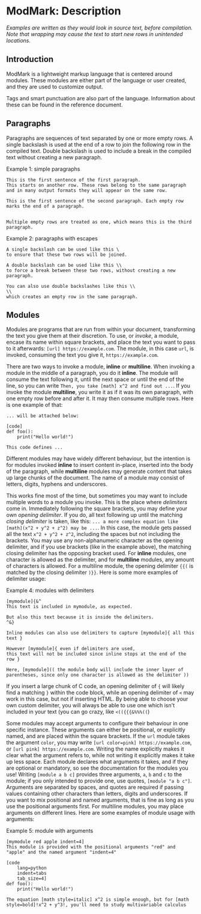 
# ModMark: Description

*Examples are written as they would look in source text, before compilation. Note that wrapping may cause the text to start new rows in unintended locations.*

## Introduction

ModMark is a lightweight markup language that is centered around modules. These modules are either part of the language or user created, and they are used to customize output.

Tags and smart punctuation are also part of the language. Information about these can be found in the reference document.

## Paragraphs

Paragraphs are sequences of text separated by one or more empty rows. A single backslash is used at the end of a row to join the following row in the compiled text. Double backslash is used to include a break in the compiled text without creating a new paragraph.

Example 1: simple paragraphs

    This is the first sentence of the first paragraph.
    This starts on another row. These rows belong to the same paragraph and in many output formats they will appear on the same row.

    This is the first sentence of the second paragraph. Each empty row marks the end of a paragraph.


    Multiple empty rows are treated as one, which means this is the third paragraph.

Example 2: paragraphs with escapes

    A single backslash can be used like this \
    to ensure that these two rows will be joined.

    A double backslash can be used like this \\
    to force a break between these two rows, without creating a new paragraph.

    You can also use double backslashes like this \\
    \\
    which creates an empty row in the same paragraph.

## Modules

Modules are programs that are run from within your document, transforming the text you give them at their discretion. To use, or *invoke*, a module, encase its name within square brackets, and place the text you want to pass to it afterwards: `[url] https://example.com`. The module, in this case `url`, is invoked, consuming the text you give it, `https://example.com`.

There are two ways to invoke a module, **inline** or **multiline**. When invoking a module in the middle of a paragraph, you do it **inline**. The module will consume the text following it, until the next space or until the end of the line, so you can write `Then, you take [math] x^2 and find out ...`. If you invoke the module **multiline**, you write it as if it was its own paragraph, with one empty row before and after it. It may then consume multiple rows. Here is one example of that:

```text
... will be attached below:

[code]
def foo():
    print("Hello world!")

This code defines ...
```

Different modules may have widely different behaviour, but the intention is for modules invoked **inline** to insert content in-place, inserted into the body of the paragraph, while **multiline** modules may generate content that takes up large chunks of the document. The name of a module may consist of letters, digits, hyphens and underscores.

This works fine most of the time, but sometimes you may want to include multiple words to a module you invoke. This is the place where *delimiters* come in. Immediately following the square brackets, you may define your own *opening delimiter*. If you do, all text following up until the matching *closing delimiter* is taken, like this: `... a more complex equation like [math](x^2 + y^2 + z^2) may be ...`. In this case, the module gets passed all the text `x^2 + y^2 + z^2`, including the spaces but not including the brackets. You may use any non-alphanumeric character as the opening delimiter, and if you use brackets (like in the example above), the matching closing delimiter has the opposing bracket used. For **inline** modules, one character is allowed as the delimiter, and for **multiline** modules, any amount of characters is allowed. For a multiline module, the opening delimiter `{{(` is matched by the closing delimiter `)}}`. Here is some more examples of delimiter usage:

Example 4: modules with delimiters

    [mymodule]{&^
    This text is included in mymodule, as expected.

    But also this text because it is inside the delimiters.
    ^&}

    Inline modules can also use delimiters to capture [mymodule]{ all this text }
    
    However [mymodule]{ even if delimiters are used, 
    this text will not be included since inline stops at the end of the row }

    Here, [mymodule](( the module body will include the inner layer of parentheses, since only one character is allowed as the delimiter ))

If you insert a large chunk of C code, an opening delimiter of `{` will likely find a matching `}` within the code block, while an opening delimiter of `<` may work in this case, but not if inserting HTML. By being able to choose your own custom delimiter, you will always be able to use one which isn't included in your text (you can go crazy, like `<(({{{&%%%((`)

Some modules may accept arguments to configure their behaviour in one specific instance. These arguments can either be positional, or explicitly named, and are placed within the square brackets. If the `url` module takes the argument `color`, you may write `[url color=pink] https://example.com`, or `[url pink] https://example.com`. Writing the name explicitly makes it clear what the argument refers to, while not writing it explicitly makes it take up less space. Each module declares what arguments it takes, and if they are optional or mandatory, so see the documentation for the modules you use! Writing `[module a b c]` provides three arguments, `a`, `b` and `c` to the module; if you only intended to provide one, use quotes, `[module "a b c"]`. Arguments are separated by spaces, and quotes are required if passing values containing other characters than letters, digits and underscores. If you want to mix positional and named arguments, that is fine as long as you use the positional arguments first. For multiline modules, you may place arguments on different lines. Here are some examples of module usage with arguments:

Example 5: module with arguments

    [mymodule red apple indent=4]
    This module is provided with the positional arguments "red" and "apple" and the named argument "indent=4"

    [code
        lang=python
        indent=tabs
        tab_size=4]
    def foo():
        print("Hello world!")

    The equation [math style=italic] x^2 is simple enough, but for [math style=bold]!x^2 + y^3!, you'll need to study multivariable calculus